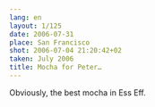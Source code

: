 ```yaml
---
lang: en
layout: 1/125
date: 2006-07-31
place: San Francisco
shot: 2006-07-04 21:20:42+02
taken: July 2006
title: Mocha for Peter…
---
```


Obviously, the best mocha in Ess Eff.
